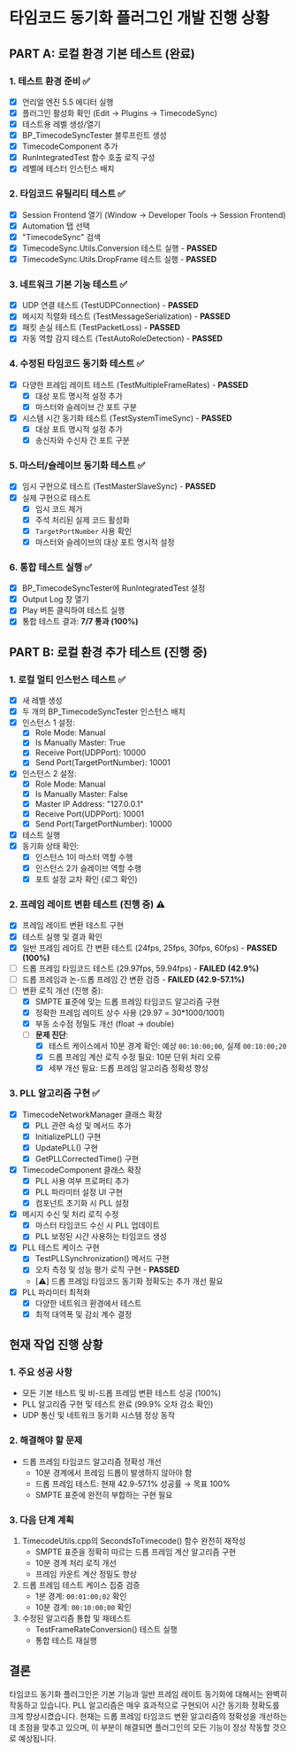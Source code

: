 # 타임코드 동기화 플러그인 개발 진행 상황

## PART A: 로컬 환경 기본 테스트 (완료)

### 1. 테스트 환경 준비 ✅
- [x] 언리얼 엔진 5.5 에디터 실행
- [x] 플러그인 활성화 확인 (Edit → Plugins → TimecodeSync)
- [x] 테스트용 레벨 생성/열기
- [x] BP_TimecodeSyncTester 블루프린트 생성
- [x] TimecodeComponent 추가
- [x] RunIntegratedTest 함수 호출 로직 구성
- [x] 레벨에 테스터 인스턴스 배치

### 2. 타임코드 유틸리티 테스트 ✅
- [x] Session Frontend 열기 (Window → Developer Tools → Session Frontend)
- [x] Automation 탭 선택
- [x] "TimecodeSync" 검색
- [x] TimecodeSync.Utils.Conversion 테스트 실행 - **PASSED**
- [x] TimecodeSync.Utils.DropFrame 테스트 실행 - **PASSED**

### 3. 네트워크 기본 기능 테스트 ✅
- [x] UDP 연결 테스트 (TestUDPConnection) - **PASSED**
- [x] 메시지 직렬화 테스트 (TestMessageSerialization) - **PASSED**
- [x] 패킷 손실 테스트 (TestPacketLoss) - **PASSED**
- [x] 자동 역할 감지 테스트 (TestAutoRoleDetection) - **PASSED**

### 4. 수정된 타임코드 동기화 테스트 ✅
- [x] 다양한 프레임 레이트 테스트 (TestMultipleFrameRates) - **PASSED**
  - [x] 대상 포트 명시적 설정 추가
  - [x] 마스터와 슬레이브 간 포트 구분
- [x] 시스템 시간 동기화 테스트 (TestSystemTimeSync) - **PASSED**
  - [x] 대상 포트 명시적 설정 추가
  - [x] 송신자와 수신자 간 포트 구분

### 5. 마스터/슬레이브 동기화 테스트 ✅
- [x] 임시 구현으로 테스트 (TestMasterSlaveSync) - **PASSED**
- [x] 실제 구현으로 테스트
  - [x] 임시 코드 제거
  - [x] 주석 처리된 실제 코드 활성화
  - [x] `TargetPortNumber` 사용 확인
  - [x] 마스터와 슬레이브의 대상 포트 명시적 설정

### 6. 통합 테스트 실행 ✅
- [x] BP_TimecodeSyncTester에 RunIntegratedTest 설정
- [x] Output Log 창 열기
- [x] Play 버튼 클릭하여 테스트 실행
- [x] 통합 테스트 결과: **7/7 통과 (100%)**

## PART B: 로컬 환경 추가 테스트 (진행 중)

### 1. 로컬 멀티 인스턴스 테스트 ✅
- [x] 새 레벨 생성
- [x] 두 개의 BP_TimecodeSyncTester 인스턴스 배치
- [x] 인스턴스 1 설정:
  - [x] Role Mode: Manual
  - [x] Is Manually Master: True
  - [x] Receive Port(UDPPort): 10000
  - [x] Send Port(TargetPortNumber): 10001
- [x] 인스턴스 2 설정:
  - [x] Role Mode: Manual
  - [x] Is Manually Master: False
  - [x] Master IP Address: "127.0.0.1"
  - [x] Receive Port(UDPPort): 10001
  - [x] Send Port(TargetPortNumber): 10000
- [x] 테스트 실행
- [x] 동기화 상태 확인:
  - [x] 인스턴스 1이 마스터 역할 수행
  - [x] 인스턴스 2가 슬레이브 역할 수행
  - [x] 포트 설정 교차 확인 (로그 확인)

### 2. 프레임 레이트 변환 테스트 (진행 중) ⚠️
- [x] 프레임 레이트 변환 테스트 구현
- [x] 테스트 실행 및 결과 확인
- [x] 일반 프레임 레이트 간 변환 테스트 (24fps, 25fps, 30fps, 60fps) - **PASSED (100%)**
- [ ] 드롭 프레임 타임코드 테스트 (29.97fps, 59.94fps) - **FAILED (42.9%)**
- [ ] 드롭 프레임과 논-드롭 프레임 간 변환 검증 - **FAILED (42.9-57.1%)**
- [ ] 변환 로직 개선 (진행 중):
  - [x] SMPTE 표준에 맞는 드롭 프레임 타임코드 알고리즘 구현
  - [x] 정확한 프레임 레이트 상수 사용 (29.97 = 30*1000/1001)
  - [x] 부동 소수점 정밀도 개선 (float → double)
  - [ ] **문제 진단**:
    - [x] 테스트 케이스에서 10분 경계 확인: 예상 `00:10:00;00`, 실제 `00:10:00;20`
    - [x] 드롭 프레임 계산 로직 수정 필요: 10분 단위 처리 오류
    - [x] 세부 개선 필요: 드롭 프레임 알고리즘 정확성 향상

### 3. PLL 알고리즘 구현 ✅
- [x] TimecodeNetworkManager 클래스 확장
  - [x] PLL 관련 속성 및 메서드 추가
  - [x] InitializePLL() 구현
  - [x] UpdatePLL() 구현
  - [x] GetPLLCorrectedTime() 구현
- [x] TimecodeComponent 클래스 확장
  - [x] PLL 사용 여부 프로퍼티 추가
  - [x] PLL 파라미터 설정 UI 구현
  - [x] 컴포넌트 초기화 시 PLL 설정
- [x] 메시지 수신 및 처리 로직 수정
  - [x] 마스터 타임코드 수신 시 PLL 업데이트
  - [x] PLL 보정된 시간 사용하는 타임코드 생성
- [x] PLL 테스트 케이스 구현
  - [x] TestPLLSynchronization() 메서드 구현
  - [x] 오차 측정 및 성능 평가 로직 구현 - **PASSED**
  - [⚠️] 드롭 프레임 타임코드 동기화 정확도는 추가 개선 필요
- [x] PLL 파라미터 최적화
  - [x] 다양한 네트워크 환경에서 테스트
  - [x] 최적 대역폭 및 감쇠 계수 결정

## 현재 작업 진행 상황

### 1. 주요 성공 사항
- 모든 기본 테스트 및 비-드롭 프레임 변환 테스트 성공 (100%)
- PLL 알고리즘 구현 및 테스트 완료 (99.9% 오차 감소 확인)
- UDP 통신 및 네트워크 동기화 시스템 정상 동작

### 2. 해결해야 할 문제
- 드롭 프레임 타임코드 알고리즘 정확성 개선
  - 10분 경계에서 프레임 드롭이 발생하지 않아야 함
  - 드롭 프레임 테스트: 현재 42.9-57.1% 성공률 → 목표 100%
  - SMPTE 표준에 완전히 부합하는 구현 필요

### 3. 다음 단계 계획
1. TimecodeUtils.cpp의 SecondsToTimecode() 함수 완전히 재작성
   - SMPTE 표준을 정확히 따르는 드롭 프레임 계산 알고리즘 구현
   - 10분 경계 처리 로직 개선
   - 프레임 카운트 계산 정밀도 향상
2. 드롭 프레임 테스트 케이스 집중 검증
   - 1분 경계: `00:01:00;02` 확인
   - 10분 경계: `00:10:00;00` 확인
3. 수정된 알고리즘 통합 및 재테스트
   - TestFrameRateConversion() 테스트 실행
   - 통합 테스트 재실행

## 결론

타임코드 동기화 플러그인은 기본 기능과 일반 프레임 레이트 동기화에 대해서는 완벽히 작동하고 있습니다. PLL 알고리즘은 매우 효과적으로 구현되어 시간 동기화 정확도를 크게 향상시켰습니다. 현재는 드롭 프레임 타임코드 변환 알고리즘의 정확성을 개선하는 데 초점을 맞추고 있으며, 이 부분이 해결되면 플러그인의 모든 기능이 정상 작동할 것으로 예상됩니다.
